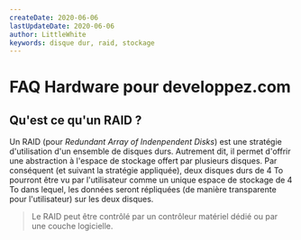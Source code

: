 ```yaml
---
createDate: 2020-06-06
lastUpdateDate: 2020-06-06
author: LittleWhite
keywords: disque dur, raid, stockage
---
```


# FAQ Hardware pour developpez.com

## Qu'est ce qu'un RAID ?

Un RAID (pour *Redundant Array of Indenpendent Disks*) est une stratégie d'utilisation d'un ensemble de disques durs. Autrement dit, il permet d'offrir une abstraction à l'espace de stockage offert par plusieurs disques. Par conséquent (et suivant la stratégie appliquée), deux disques durs de 4 To pourront être vu par l'utilisateur comme un unique espace de stockage de 4 To dans lequel, les données seront répliquées (de manière transparente pour l'utilisateur) sur les deux disques.

> Le RAID peut être contrôlé par un contrôleur matériel dédié ou par une couche logicielle.